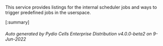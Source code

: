 






This service provides listings for the internal scheduler jobs and ways to trigger predefined jobs in the userspace.

[:summary]

###### Auto generated by Pydio Cells Enterprise Distribution v4.0.0-beta2 on 9-Jun-2022
